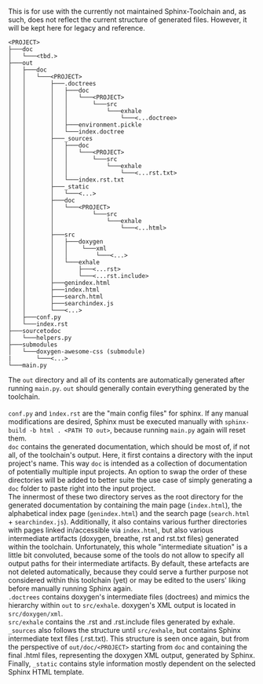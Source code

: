 This is for use with the currently not maintained Sphinx-Toolchain and, as such, does not reflect the current structure of generated files.
However, it will be kept here for legacy and reference.
```
<PROJECT>
├───doc
│   └───<tbd.>
├───out
│   ├───doc
│   │   └───<PROJECT>
│   │       ├───.doctrees
│   │       │   ├───doc
│   │       │   │   └───<PROJECT>
│   │       │   │       └───src
│   │       │   │           └───exhale
│   │       │   │               └───<...doctree>
│   │       │   ├───environment.pickle
│   │       │   └───index.doctree
│   │       ├───_sources
│   │       │   ├───doc
│   │       │   │   └───<PROJECT>
│   │       │   │       └───src
│   │       │   │           └───exhale
│   │       │   │               └───<...rst.txt>
│   │       │   └───index.rst.txt
│   │       ├───_static
│   │       │   └───<...>
│   │       ├───doc
│   │       │   └───<PROJECT>
│   │       │           └───src
│   │       │               └───exhale
│   │       │                   └───<...html>
│   │       ├───src
│   │       │   ├───doxygen
│   │       │   │    └───xml
│   │       │   │        └───<...>
│   │       │   └───exhale
│   │       │       ├───<...rst>
│   │       │       └───<...rst.include>
│   │       ├───genindex.html
│   │       ├───index.html
│   │       ├───search.html
│   │       ├───searchindex.js
│   │       └───<...>
│   ├───conf.py
│   └───index.rst
├───sourcetodoc
│   └───helpers.py
├───submodules
│   └───doxygen-awesome-css (submodule)
|       └───<...>
└───main.py
```
The `out` directory and all of its contents are automatically generated after running `main.py`. ``out`` 
should generally contain everything generated by the toolchain.\
\
`conf.py` and `ìndex.rst` are the "main config files" for sphinx. If any manual modifications are desired, 
Sphinx must be executed manually with `sphinx-build -b html . <PATH TO out>`, because running `main.py` again 
will reset them.\
`doc` contains the generated documentation, which should be most of, if not all, of the toolchain's output.
Here, it first contains a directory with the input project's name. This way `doc` is intended as a collection of 
documentation of potentially multiple input projects. An option to swap the order of these directories will be 
added to better suite the use case of simply generating a `doc` folder to paste right into the input project.\
The innermost of these two directory serves as the root directory for the generated documentation by 
containing the main page (``index.html``), the alphabetical index page (`genindex.html`) and the search page 
(`search.html` + `searchindex.js`). Additionally, it also contains various further directories with pages 
linked in/accessible via ``index.html``, but also various intermediate artifacts (doxygen, breathe, rst and 
rst.txt files) generated within the toolchain. Unfortunately, this whole "intermediate situation" is a little 
bit convoluted, because some of the tools do not allow to specify all output paths for their intermediate 
artifacts. By default, these artefacts are not deleted automatically, because they could serve a further 
purpose not considered within this toolchain (yet) or may be edited to the users' liking before manually 
running Sphinx again.\
``.doctrees`` contains doxygen's intermediate files (doctrees) and mimics the hierarchy within `out` to 
`src/exhale`. doxygen's XML output is located in `src/doxygen/xml`. \
``src/exhale`` contains the .rst and .rst.include files generated by exhale.\
``_sources`` also follows the structure until ``src/exhale``, but contains Sphinx intermediate text files 
(.rst.txt). This structure is seen once again, but from the perspective of ``out/doc/<PROJECT>`` starting 
from ``doc`` and containing the final .html files, representing the doxygen XML output, generated by Sphinx.\
Finally, ``_static`` contains style information mostly dependent on the selected Sphinx HTML template.
